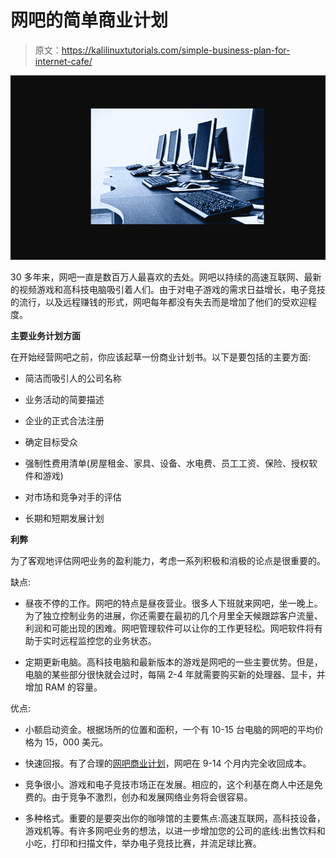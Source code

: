 # 网吧的简单商业计划

> 原文：<https://kalilinuxtutorials.com/simple-business-plan-for-internet-cafe/>

[![Simple Business Plan for Internet Café](img//b1270c4731f651572e9847f0b46fdea7.png "Simple Business Plan for Internet Café")](https://1.bp.blogspot.com/-ERSv1kHOi4A/YJwfgYncd3I/AAAAAAAANDg/Nj8TKYBbeqEDjdXSgH5oRX_XseLxuHYfgCLcBGAsYHQ/s16000/CAFEE.PNG)

30 多年来，网吧一直是数百万人最喜欢的去处。网吧以持续的高速互联网、最新的视频游戏和高科技电脑吸引着人们。由于对电子游戏的需求日益增长，电子竞技的流行，以及远程赚钱的形式，网吧每年都没有失去而是增加了他们的受欢迎程度。

**主要业务计划方面**

在开始经营网吧之前，你应该起草一份商业计划书。以下是要包括的主要方面:

*   简洁而吸引人的公司名称

*   业务活动的简要描述

*   企业的正式合法注册

*   确定目标受众

*   强制性费用清单(房屋租金、家具、设备、水电费、员工工资、保险、授权软件和游戏)

*   对市场和竞争对手的评估

*   长期和短期发展计划

**利弊**

为了客观地评估网吧业务的盈利能力，考虑一系列积极和消极的论点是很重要的。

缺点:

*   昼夜不停的工作。网吧的特点是昼夜营业。很多人下班就来网吧，坐一晚上。为了独立控制业务的进展，你还需要在最初的几个月里全天候跟踪客户流量、利润和可能出现的困难。网吧管理软件可以让你的工作更轻松。网吧软件将有助于实时远程监控您的业务状态。

*   定期更新电脑。高科技电脑和最新版本的游戏是网吧的一些主要优势。但是，电脑的某些部分很快就会过时，每隔 2-4 年就需要购买新的处理器、显卡，并增加 RAM 的容量。

优点:

*   小额启动资金。根据场所的位置和面积，一个有 10-15 台电脑的网吧的平均价格为 15，000 美元。

*   快速回报。有了合理的[网吧商业计划](https://senet.cloud/en/blog/internet-cafe-business-plan)，网吧在 9-14 个月内完全收回成本。

*   竞争很小。游戏和电子竞技市场正在发展。相应的，这个利基在商人中还是免费的。由于竞争不激烈，创办和发展网络业务将会很容易。

*   多种格式。重要的是要突出你的咖啡馆的主要焦点:高速互联网，高科技设备，游戏机等。有许多网吧业务的想法，以进一步增加您的公司的底线:出售饮料和小吃，打印和扫描文件，举办电子竞技比赛，并流足球比赛。